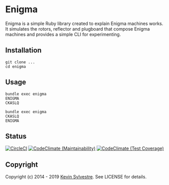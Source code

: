 # Enigma

Enigma is a simple Ruby library created to explain Enigma machines works. It simulates the rotors, reflector and plugboard that compose Enigma machines and provides a simple CLI for experimenting.

## Installation

    git clone ...
    cd enigma

## Usage

    bundle exec enigma
    ENIGMA
    CKASLQ

    bundle exec enigma
    CKASLQ
    ENIGMA

## Status

[![CircleCI](https://circleci.com/gh/ksylvest/enigma.svg?style=svg)](https://circleci.com/gh/ksylvest/enigma)
[![CodeClimate (Maintainability)](https://api.codeclimate.com/v1/badges/eca09a160dda5126110b/maintainability)](https://codeclimate.com/github/ksylvest/enigma/maintainability)
[![CodeClimate (Test Coverage)](https://api.codeclimate.com/v1/badges/eca09a160dda5126110b/test_coverage)](https://codeclimate.com/github/ksylvest/enigma/test_coverage)

## Copyright

Copyright (c) 2014 - 2019 [Kevin Sylvestre](https://ksylvest.com). See LICENSE for details.
